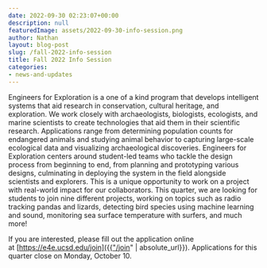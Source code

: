 ```yaml
---
date: 2022-09-30 02:23:07+00:00
description: null
featuredImage: assets/2022-09-30-info-session.png
author: Nathan
layout: blog-post
slug: /fall-2022-info-session
title: Fall 2022 Info Session
categories:
- news-and-updates
---
```

Engineers for Exploration is a one of a kind program that develops intelligent systems that aid research in conservation, cultural heritage, and exploration. We work closely with archaeologists, biologists, ecologists, and marine scientists to create technologies that aid them in their scientific research. Applications range from determining population counts for endangered animals and studying animal behavior to capturing large-scale ecological data and visualizing archaeological discoveries. Engineers for Exploration centers around student-led teams who tackle the design process from beginning to end, from planning and prototyping various designs, culminating in deploying the system in the field alongside scientists and explorers. This is a unique opportunity to work on a project with real-world impact for our collaborators. This quarter, we are looking for students to join nine different projects, working on topics such as radio tracking pandas and lizards, detecting bird species using machine learning and sound, monitoring sea surface temperature with surfers, and much more!

If you are interested, please fill out the application online at [https://e4e.ucsd.edu/join]({{"/join" | absolute_url}}). Applications for this quarter close on Monday, October 10.
